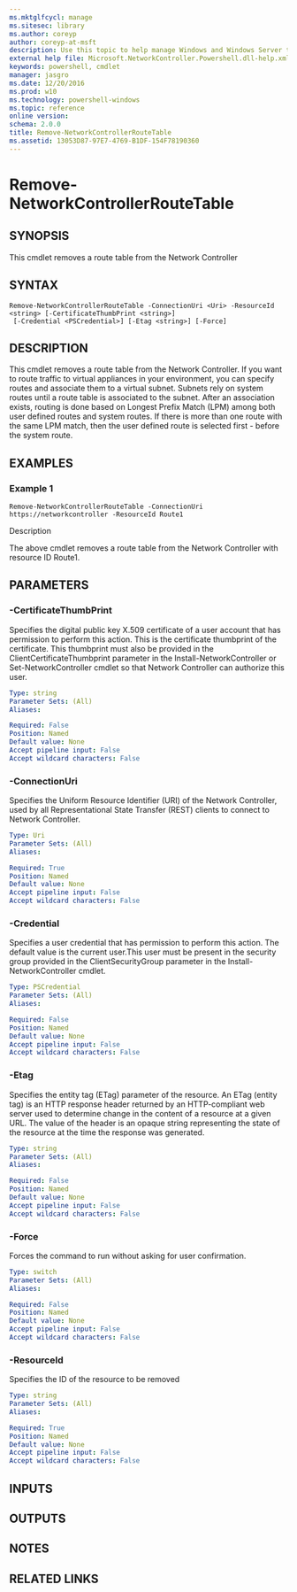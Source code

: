 ```yaml
---
ms.mktglfcycl: manage
ms.sitesec: library
ms.author: coreyp
author: coreyp-at-msft
description: Use this topic to help manage Windows and Windows Server technologies with Windows PowerShell.
external help file: Microsoft.NetworkController.Powershell.dll-help.xml
keywords: powershell, cmdlet
manager: jasgro
ms.date: 12/20/2016
ms.prod: w10
ms.technology: powershell-windows
ms.topic: reference
online version: 
schema: 2.0.0
title: Remove-NetworkControllerRouteTable
ms.assetid: 13053D87-97E7-4769-B1DF-154F78190360
---
```


# Remove-NetworkControllerRouteTable

## SYNOPSIS

This cmdlet removes a route table from the Network Controller

## SYNTAX

```
Remove-NetworkControllerRouteTable -ConnectionUri <Uri> -ResourceId <string> [-CertificateThumbPrint <string>]
 [-Credential <PSCredential>] [-Etag <string>] [-Force]
```

## DESCRIPTION
This cmdlet removes a route table from the Network Controller.
If you want to route traffic to virtual appliances in your environment, you can specify routes and associate them to a virtual subnet.
Subnets rely on system routes until a route table is associated to the subnet.
After an association exists, routing is done based on Longest Prefix Match (LPM) among both user defined routes and system routes. 
If there is more than one route with the same LPM match, then the user defined route is selected first - before the system route.

## EXAMPLES

### Example 1
```
Remove-NetworkControllerRouteTable -ConnectionUri https://networkcontroller -ResourceId Route1
```

Description



The above cmdlet removes a route table from the Network Controller with resource ID Route1.

## PARAMETERS

### -CertificateThumbPrint
Specifies the digital public key X.509 certificate of a user account that has permission to perform this action.
This is the certificate thumbprint of the certificate.
This thumbprint must also be provided in the ClientCertificateThumbprint parameter in the Install-NetworkController or Set-NetworkController cmdlet so that Network Controller can authorize this user.

```yaml
Type: string
Parameter Sets: (All)
Aliases: 

Required: False
Position: Named
Default value: None
Accept pipeline input: False
Accept wildcard characters: False
```

### -ConnectionUri
Specifies the Uniform Resource Identifier (URI) of the Network Controller, used by all Representational State Transfer (REST) clients to connect to Network Controller.

```yaml
Type: Uri
Parameter Sets: (All)
Aliases: 

Required: True
Position: Named
Default value: None
Accept pipeline input: False
Accept wildcard characters: False
```

### -Credential
Specifies a user credential that has permission to perform this action.
The default value is the current user.This user must be present in the security group provided in the ClientSecurityGroup parameter in the Install-NetworkController cmdlet.

```yaml
Type: PSCredential
Parameter Sets: (All)
Aliases: 

Required: False
Position: Named
Default value: None
Accept pipeline input: False
Accept wildcard characters: False
```

### -Etag
Specifies the entity tag (ETag) parameter of the resource.
An ETag (entity tag) is an HTTP response header returned by an HTTP-compliant web server used to determine change in the content of a resource at a given URL.
The value of the header is an opaque string representing the state of the resource at the time the response was generated.

```yaml
Type: string
Parameter Sets: (All)
Aliases: 

Required: False
Position: Named
Default value: None
Accept pipeline input: False
Accept wildcard characters: False
```

### -Force
Forces the command to run without asking for user confirmation.

```yaml
Type: switch
Parameter Sets: (All)
Aliases: 

Required: False
Position: Named
Default value: None
Accept pipeline input: False
Accept wildcard characters: False
```

### -ResourceId
Specifies the ID of the resource to be removed

```yaml
Type: string
Parameter Sets: (All)
Aliases: 

Required: True
Position: Named
Default value: None
Accept pipeline input: False
Accept wildcard characters: False
```

## INPUTS

## OUTPUTS

## NOTES
## RELATED LINKS

